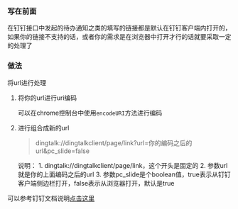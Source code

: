 <!--
 * @Date: 2020-11-13 15:10:04
 * @LastEditors: Lq
 * @LastEditTime: 2020-11-13 15:19:53
 * @FilePath: /learnningNotes/接入钉钉/消息链接在浏览器中打开.md
-->
### 写在前面

在钉钉接口中发起的待办通知之类的填写的链接都是默认在钉钉客户端内打开的，如果你的链接不支持的话，或者你的需求是在浏览器中打开才行的话就要采取一定的处理了

### 做法

将url进行处理

1. 将你的url进行uri编码

    可以在chrome控制台中使用`encodeURI`方法进行编码

2. 进行组合成新的url

    > dingtalk://dingtalkclient/page/link?url=你的编码之后的url&pc_slide=false

    说明：
        1. dingtalk://dingtalkclient/page/link，这个开头是固定的
        2. 参数url就是你的上面编码之后的url
        3. 参数pc_slide是个boolean值，true表示从钉钉客户端侧边栏打开，false表示从浏览器打开，默认是true


可以参考钉钉文档说明[点击这里](https://ding-doc.dingtalk.com/doc#/serverapi2/iat9q8)